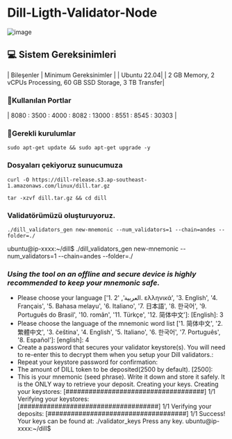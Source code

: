 # Dill-Ligth-Validator-Node
![image](https://github.com/user-attachments/assets/94e0ba96-7db4-44db-88b3-577651358207)


## 💻 Sistem Gereksinimleri
| Bileşenler | Minimum Gereksinimler |
| Ubuntu 22.04|
| 2 GB Memory, 2 vCPUs Processing, 60 GB SSD Storage, 3 TB Transfer|

### 🚧Kullanılan Portlar
| 8080 : 3500 : 4000 : 8082 : 13000 : 8551 : 8545 : 30303 | 

### 🚧Gerekli kurulumlar
```
sudo apt-get update && sudo apt-get upgrade -y
```

### Dosyaları çekiyoruz sunucumuza
```
curl -O https://dill-release.s3.ap-southeast-1.amazonaws.com/linux/dill.tar.gz
```

```
tar -xzvf dill.tar.gz && cd dill
```

### Validatörümüzü oluşturuyoruz.
```
./dill_validators_gen new-mnemonic --num_validators=1 --chain=andes --folder=./
```

ubuntu@ip-xxxx:~/dill$ ./dill_validators_gen new-mnemonic --num_validators=1 --chain=andes --folder=./

### ***Using the tool on an offline and secure device is highly recommended to keep your mnemonic safe.***

- Please choose your language ['1. العربية', '2. ελληνικά', '3. English', '4. Français', '5. Bahasa melayu', '6. Italiano', '7. 日本語', '8. 한국어', '9. Português do Brasil', '10. român', '11. Türkçe', '12. 简体中文']:  [English]: 3
- Please choose the language of the mnemonic word list ['1. 简体中文', '2. 繁體中文', '3. čeština', '4. English', '5. Italiano', '6. 한국어', '7. Português', '8. Español']:  [english]: 4
- Create a password that secures your validator keystore(s). You will need to re-enter this to decrypt them when you setup your Dill validators.:
- Repeat your keystore password for confirmation:
- The amount of DILL token to be deposited(2500 by default). [2500]:
- This is your mnemonic (seed phrase). Write it down and store it safely. It is the ONLY way to retrieve your deposit.
Creating your keys.
Creating your keystores:	  [####################################]  1/1
Verifying your keystores:	  [####################################]  1/1
Verifying your deposits:	  [####################################]  1/1
Success!
Your keys can be found at: ./validator_keys
Press any key.
ubuntu@ip-xxxx:~/dill$
